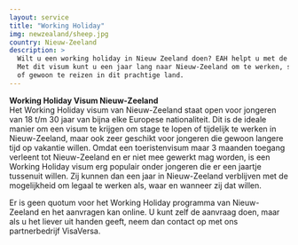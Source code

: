 ```yaml
---
layout: service
title: "Working Holiday"
img: newzealand/sheep.jpg
country: Nieuw-Zeeland
description: >
  Wilt u een working holiday in Nieuw Zeeland doen? EAH helpt u met de aanvraag.
  Met dit visum kunt u een jaar lang naar Nieuw-Zeeland om te werken, stage te lopen,
  of gewoon te reizen in dit prachtige land.
---
```


<strong>Working Holiday Visum Nieuw-Zeeland</strong><br/>
Het Working Holiday visum van Nieuw-Zeeland staat open voor jongeren van 18 t/m 30 jaar van bijna elke Europese nationaliteit. Dit is de ideale manier om een visum te krijgen om stage te lopen of tijdelijk te werken in Nieuw-Zeeland, maar ook zeer geschikt voor jongeren die gewoon langere tijd op vakantie willen. Omdat een toeristenvisum maar 3 maanden toegang verleent tot Nieuw-Zeeland en er niet mee gewerkt mag worden, is een Working Holiday visum erg populair onder jongeren die er een jaartje tussenuit willen. Zij kunnen dan een jaar in Nieuw-Zeeland verblijven met de mogelijkheid om legaal te werken als, waar en wanneer zij dat willen.


Er is geen quotum voor het Working Holiday programma van Nieuw-Zeeland en het aanvragen kan online. U kunt zelf de aanvraag doen, maar als u het liever uit handen geeft, neem dan contact op met ons partnerbedrijf VisaVersa.

